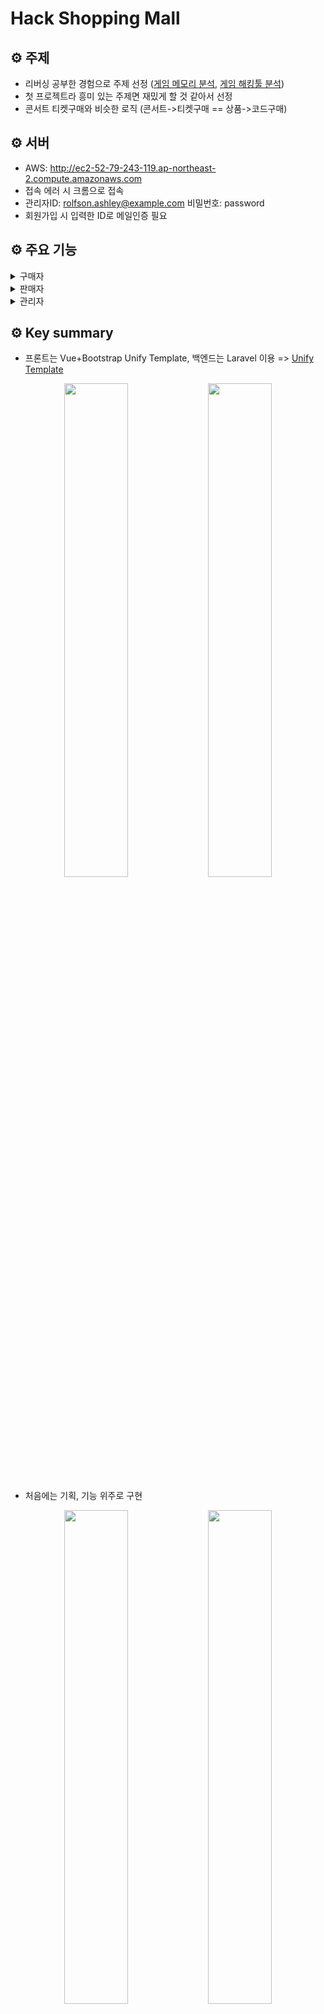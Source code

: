 # Hack Shopping Mall

## ⚙️ 주제

* 리버싱 공부한 경험으로 주제 선정 ([게임 메모리 분석](https://drive.google.com/file/d/1ht_KHPd8tlAqbLGAW8zmWthQxdSDInS-/view), [게임 해킹툴 분석](https://drive.google.com/file/d/1rXNZw84lMwgbW6eE0xQqPD6KYAeDkgBK/view))
* 첫 프로젝트라 흥미 있는 주제면 재밌게 할 것 같아서 선정
* 콘서트 티켓구매와 비슷한 로직 (콘서트->티켓구매 == 상품->코드구매)

## ⚙️ 서버

* AWS: <http://ec2-52-79-243-119.ap-northeast-2.compute.amazonaws.com>
* 접속 에러 시 크롬으로 접속
* 관리자ID: rolfson.ashley@example.com 비밀번호: password
* 회원가입 시 입력한 ID로 메일인증 필요

## ⚙️ 주요 기능

<details>
<summary>구매자</summary>
<ul>    
<details>
    <summary>회원가입, 메일인증</summary>
    <div markdown="1>  
        <p align="center">
            <img width="45%" src="https://user-images.githubusercontent.com/71273875/115166244-20a04600-a0ed-11eb-86df-e5691bb9492e.gif"> 
            <img width="45%" src="https://user-images.githubusercontent.com/71273875/115166415-f7cc8080-a0ed-11eb-94e2-7c27ca55b8ea.gif">                         
        </p>                                                                                                                                    
    </div>
</details>

<details>
    <summary>계정찾기</summary>
    <div markdown="1>  
        <p align="center">
            <img width="45%" src="https://user-images.githubusercontent.com/71273875/115177054-518e7400-a109-11eb-98e6-7f4f061aeee4.gif"> 
            <img width="45%" src="https://user-images.githubusercontent.com/71273875/115177274-d5e0f700-a109-11eb-9797-ad93ac55849b.gif">                         
        </p>                                                                                                                                    
    </div>
</details>
                                                                                                                                        
<details>
    <summary>로그인</summary>
    <div markdown="1>  
        <p align="center">
            <img width="45%" src="https://user-images.githubusercontent.com/71273875/115167108-2861e980-a0f1-11eb-8914-dbe6d82fb55c.gif"> 
            <img width="45%" src="https://user-images.githubusercontent.com/71273875/115167162-665f0d80-a0f1-11eb-9c5c-0f9d65d4cafd.gif">                         
        </p>                                                                                                                                    
    </div>
</details>   
                                                                                                                                        
<details>
    <summary>충전 (입금, 상품권)</summary>
    <div markdown="1>  
        <p align="center">
            <img width="45%" src="https://user-images.githubusercontent.com/71273875/115167524-f2256980-a0f2-11eb-9189-e466a553084d.gif"> 
            <img width="45%" src="https://user-images.githubusercontent.com/71273875/115167741-8f809d80-a0f3-11eb-9b86-5e3958ba1983.gif">                         
        </p>                                                                                                                                    
    </div>
</details>
                                                                                                                                       
<details>
    <summary>구매하기, 상세보기</summary>
    <div markdown="1>  
        <p align="center">
            <img width="45%" src="https://user-images.githubusercontent.com/71273875/115168057-a83d8300-a0f4-11eb-8aa9-da5353a96489.gif"> 
            <img width="45%" src="https://user-images.githubusercontent.com/71273875/115168242-28fc7f00-a0f5-11eb-995a-176d8eec9700.gif">                         
        </p>                                                                                                                                    
    </div>
</details>

<details>
    <summary>내역 (충전, 구매)</summary>
    <div markdown="1>  
        <p align="center">
            <img width="45%" src="https://user-images.githubusercontent.com/71273875/115168385-a3c59a00-a0f5-11eb-951d-b656c0a41e02.gif"> 
            <img width="45%" src="https://user-images.githubusercontent.com/71273875/115168455-e7200880-a0f5-11eb-95ff-30110473b428.gif">                         
        </p>                                                                                                                                    
    </div>
</details>
                                                                                                                                        
<details>
    <summary>즐겨찾기, 검색</summary>
    <div markdown="1>  
        <p align="center">
            <img width="45%" src="https://user-images.githubusercontent.com/71273875/115168587-788f7a80-a0f6-11eb-806e-8b6869fcaaa3.gif"> 
            <img width="45%" src="https://user-images.githubusercontent.com/71273875/115168701-c60be780-a0f6-11eb-9224-20994cd672ad.gif">                         
        </p>                                                                                                                                    
    </div>
</details>

</ul>
</details>            
              
<details>
<summary>판매자</summary>

<ul>
<details>
    <summary>상품CURD</summary>
    <div markdown="1>  
        <p align="center">
            <img width="45%" src="https://user-images.githubusercontent.com/71273875/115171110-46cde200-a0fd-11eb-90cf-043506d68a4f.gif"> 
            <img width="45%" src="https://user-images.githubusercontent.com/71273875/115171509-1fc3e000-a0fe-11eb-8bc8-1e2f4463fbaa.gif">
            <img width="45%" src="https://user-images.githubusercontent.com/71273875/115172100-7978da00-a0ff-11eb-8742-bd2d987bb586.gif">                                     <img width="45%" src="https://user-images.githubusercontent.com/71273875/115172229-c52b8380-a0ff-11eb-8212-d4ab0272a831.gif">                         
        </p>                                                                                                                                    
    </div>
</details>  

<details>
    <summary>관리 (판매, My상품)</summary>
    <div markdown="1>  
        <p align="center">
            <img width="45%" src="https://user-images.githubusercontent.com/71273875/115173163-a0d0a680-a101-11eb-8bea-8fd2d4d83c7a.gif"> 
            <img width="45%" src="https://user-images.githubusercontent.com/71273875/115173420-3704cc80-a102-11eb-8997-b26526248a07.gif">                       
        </p>                                                                                                                                    
    </div>
</details> 
</ul>
</details>               
              
<details>
<summary>관리자</summary>

<ul>
<details>
    <summary>승인 (충전, 판매권환)</summary>
    <div markdown="1>  
        <p align="center">
            <img width="45%" src="https://user-images.githubusercontent.com/71273875/115175951-01aead80-a107-11eb-9a46-a231fe79e682.gif"> 
            <img width="45%" src="https://user-images.githubusercontent.com/71273875/115176125-71249d00-a107-11eb-9913-efa629b03ff6.gif">                        
        </p>                                                                                                                                    
    </div>
</details>                
</ul>
</details>              
              
## ⚙️ Key summary

- 프론트는 Vue+Bootstrap Unify Template, 백엔드는 Laravel 이용 => [Unify Template](https://htmlstream.com/preview/unify-v2.6.3/unify-main/blog/blog-grid-background-overlay-right-sidebar.html) 
<p align="center">
    <img width="45%" src="https://user-images.githubusercontent.com/71273875/115179588-9cf75100-a10e-11eb-96df-6cb30155aae2.png"> 
    <img width="45%" src="https://user-images.githubusercontent.com/71273875/115179599-a1236e80-a10e-11eb-9cf5-3b4c96634859.png">                        
</p> 

- 처음에는 기획, 기능 위주로 구현
<p align="center">
    <img width="45%" src="https://user-images.githubusercontent.com/71273875/115179127-961c0e80-a10d-11eb-91b4-7c8691557902.png"> 
    <img width="45%" src="https://user-images.githubusercontent.com/71273875/115184016-ebf5b400-a117-11eb-9e5f-feb147886e75.png">                        
</p>  

- 이후 핵심 기능 TDD로 다시 구현(Code Coverage 100%, Refactoring) => [TDD Repositoriy](https://github.com/wngur6076/hack-shopping-mall)
<p align="center">
    <img width="45%" src="https://user-images.githubusercontent.com/71273875/115178135-a03d0d80-a10b-11eb-8376-6b4aa0817cda.png"> 
    <img width="45%" src="https://user-images.githubusercontent.com/71273875/115178140-a29f6780-a10b-11eb-844a-4873eb88c511.png">                        
</p>              

## ⚙️ Backend architecture            
 
이 프로젝트는 유데미강의(Vue, Laravel 기초 배움)와, 라라벨로 배우는 실전 PHP 웹 프로그래밍 등 공부 후 2021.01월에 첫 프로젝트로 만들었지만, 현재 READEME 작성 일 2021.04.19 3개월이 지났으니, 현재 다시 만들 경우 비교하여 소개하겠습니다.

당시 생각해보면 백엔드는 복잡한 로직이 없었기 때문에 빠르게 만들었고 기획, 프론트에서 시간이 오래 걸렸습니다. 이후 구매, 상품CURD 구현을 TDD로 다시 만들었습니다.

* Routes, Controllers, Endpoints
    * 기존
        * 공부한 강의 코드 본 후 비슷하게 이름 정함
        * Routes/Endpoints 구조에 대한 중요성을 몰랐음
    * 현재
        * 네이밍 신중하게 할 것 같음
        * [Cruddy by Design](https://www.youtube.com/watch?v=MF0jFKvS4SI&list=WL&index=26&ab_channel=AdamWathan) 본 후 고민해봄

* 테스트
    * 기존
        * Postman으로 API 테스트
        * 새로운 기능추가 후 다른 API도 테스트하게 됨
        * API 테스트에 많은 시간 투자
    * 현재
        * 테스트코드로 API 테스트
        * 클린코드에 대한 관심 증가
        * [Test Driven Laravel](https://course.testdrivenlaravel.com/) 본 후 기본적인 TDD 작성 방법, 외부라이브러리 인터페이스 작성, 의존성주입 배움
        * [Facebook Clone with Laravel, TDD, Vue & Tailwind CSS](https://github.com/wngur6076/facebook-ct) 본 후 TDD로 작은 기능 부터 하나씩 추가는 방법 배움

* JSON 구조
    * 기존
        * JSON 구조 생각 안함
        * 메세지, Response Code 생각 안함
    * 현재
        * [jsonapi.org](https://jsonapi.org/format/#crud) 참고하여 구조에 신경씀
        * 라라벨 컬렉션을 사용하여 데이터 쉽게 처리

* 기획, 이슈관리, 문서화
    * 기존
        * 간단한 기획 후 코딩하면서 설계
        * 이슈는 Text Editor에 작성
        * 문서화 하지 않음
    * 현재
        * 페이지마다 정확한 데이터, 디자인 설계 후 코딩
        * 이슈관리는 GitHub 이슈트래커 사용함
        * Commit 메세지 정확하게 작성
        * Swagger 사용해서 API 문서화
         
* 데이터베이스
    * 기존
        * 기획과 마찬가지로 코딩하면서 설계
    * 현재
        * 필요한 기능 정확하게 기획 후 설계 -> 코딩
        * [데이터베이스 구조 훔쳐보기 1탄 - 넷플릭스](https://www.youtube.com/watch?v=Wpy28DU4Sbc&ab_channel=%EA%B0%9C%EB%B0%9C%EC%9E%90%EC%9D%98%ED%92%88%EA%B2%A9) 본 후 데이터베이스 설계와 사용자에 대한 여러 가지 데이터도 저장한다는 것을 배움

## ⚙️ Frontend architecture

프론트는 3개월 전과 크게 달라진 건 없고, vuex 사용만 해봤습니다.
현재 다시 만들면 vuex 사용과 bootstrap 대신 tailwind 배워서 적용해 볼 것 같아요.

## ⚙️ 느낀점

공부하면 할수록 진짜 많이 부족하다는 것을 다시 한번 느꼈고 열심히 공부해서 2~3년 후에는 괜찮은 개발자가 되려고 노력할 것

## ⚙️ 향후 추가 할 기능들

* Backend architecture를 모두 신경 써서 기존프로젝트보다 더 크게 만들기
* 입사 후 클린코드와 라라벨 컬렉션 공부에 집중
* 또 아직은 잘 모르는 AWS 운영이나, 성능 관련된 Redis, ElasticSearch 등을 배워서 적용
* 꾸준히 다른 사람 코드나 강의 보기




